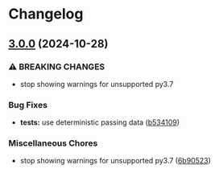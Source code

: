 # Changelog

## [3.0.0](https://github.com/meysam81/timeframe/compare/v2.0.0...v3.0.0) (2024-10-28)


### ⚠ BREAKING CHANGES

* stop showing warnings for unsupported py3.7

### Bug Fixes

* **tests:** use deterministic passing data ([b534109](https://github.com/meysam81/timeframe/commit/b534109935360ae4518608097ee670b9a4679baa))


### Miscellaneous Chores

* stop showing warnings for unsupported py3.7 ([6b90523](https://github.com/meysam81/timeframe/commit/6b905237e66677540786741e47a1f673b26423da))
